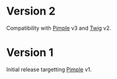 # Version 2

Compatibility with [Pimple](http://pimple.sensiolabs.org/) v3 and [Twig](http://twig.sensiolabs.org/) v2.

# Version 1

Initial release targetting [Pimple](http://pimple.sensiolabs.org/) v1.
